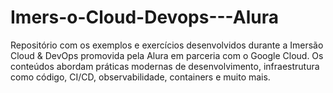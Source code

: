 # Imers-o-Cloud-Devops---Alura
Repositório com os exemplos e exercícios desenvolvidos durante a Imersão Cloud &amp; DevOps promovida pela Alura em parceria com o Google Cloud. Os conteúdos abordam práticas modernas de desenvolvimento, infraestrutura como código, CI/CD, observabilidade, containers e muito mais.
